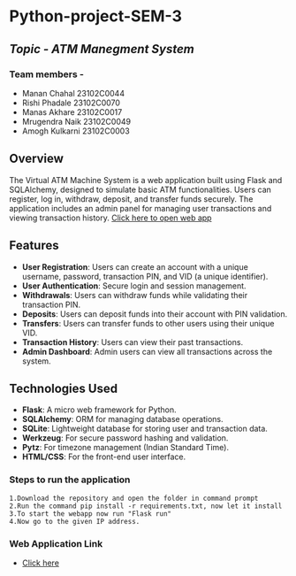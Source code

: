 # Python-project-SEM-3
## _Topic - ATM Manegment System_
### Team members - 
- Manan Chahal 23102C0044
- Rishi Phadale	23102C0070
- Manas Akhare	23102C0017
- Mrugendra Naik	23102C0049
- Amogh Kulkarni 	23102C0003

## Overview

The Virtual ATM Machine System is a web application built using Flask and SQLAlchemy, designed to simulate basic ATM functionalities. Users can register, log in, withdraw, deposit, and transfer funds securely. The application includes an admin panel for managing user transactions and viewing transaction history.
[Click here to open web app](https://mananc.pythonanywhere.com)

## Features

- **User Registration**: Users can create an account with a unique username, password, transaction PIN, and VID (a unique identifier).
- **User Authentication**: Secure login and session management.
- **Withdrawals**: Users can withdraw funds while validating their transaction PIN.
- **Deposits**: Users can deposit funds into their account with PIN validation.
- **Transfers**: Users can transfer funds to other users using their unique VID.
- **Transaction History**: Users can view their past transactions.
- **Admin Dashboard**: Admin users can view all transactions across the system.

## Technologies Used

- **Flask**: A micro web framework for Python.
- **SQLAlchemy**: ORM for managing database operations.
- **SQLite**: Lightweight database for storing user and transaction data.
- **Werkzeug**: For secure password hashing and validation.
- **Pytz**: For timezone management (Indian Standard Time).
- **HTML/CSS**: For the front-end user interface.

### **Steps to run the application**
    1.Download the repository and open the folder in command prompt
    2.Run the command pip install -r requirements.txt, now let it install
    3.To start the webapp now run "Flask run"
    4.Now go to the given IP address.

### **Web Application Link**
- [Click here](https://mananc.pythonanywhere.com)

